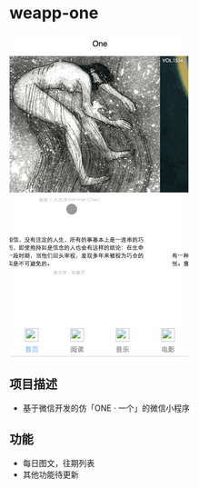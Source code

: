 # weapp-one
![image](https://github.com/Yourz/weapp-one/raw/master/image/one.gif)


## 项目描述
- 基于微信开发的仿「ONE · 一个」的微信小程序

## 功能
- 每日图文，往期列表
- 其他功能待更新
